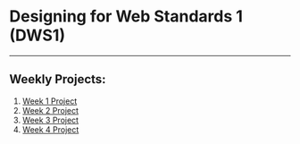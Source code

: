 <h1>Designing for Web Standards 1 (DWS1)</h1>
<hr/>
<h2>Weekly Projects:</h2>
<ol>
<li><a href="https://ialbertm.github.io/dws1/martinez_albert_project1/index.html">Week 1 Project</a></li>
<li><a href='http://ialbertm.github.io/dws1/martinez-albert-project2/index.html'>Week 2 Project</a></li>
<li><a href="http://ialbertm.github.io/dws1/martinez-albert-project3/index.html">Week 3 Project</a></li>
<li><a href="http://ialbertm.github.io/dws1/martinez-albert-project4/index.html">Week 4 Project</a></li>
</ol>
